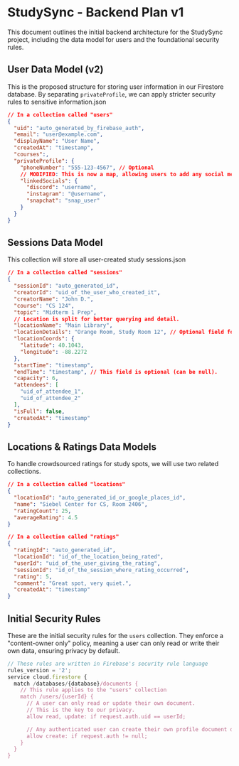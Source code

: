 # StudySync - Backend Plan v1

This document outlines the initial backend architecture for the StudySync project, including the data model for users and the foundational security rules.

## User Data Model (v2)

This is the proposed structure for storing user information in our Firestore database. By separating `privateProfile`, we can apply stricter security rules to sensitive information.json

```json
// In a collection called "users"
{
  "uid": "auto_generated_by_firebase_auth",
  "email": "user@example.com",
  "displayName": "User Name",
  "createdAt": "timestamp",
  "courses":,
  "privateProfile": {
    "phoneNumber": "555-123-4567", // Optional
    // MODIFIED: This is now a map, allowing users to add any social media they want.
    "linkedSocials": {
      "discord": "username",
      "instagram": "@username",
      "snapchat": "snap_user"
    }
  }
}
```

## Sessions Data Model

This collection will store all user-created study sessions.json

```json
// In a collection called "sessions"
{
  "sessionId": "auto_generated_id",
  "creatorId": "uid_of_the_user_who_created_it",
  "creatorName": "John D.",
  "course": "CS 124",
  "topic": "Midterm 1 Prep",
  // Location is split for better querying and detail.
  "locationName": "Main Library",
  "locationDetails": "Orange Room, Study Room 12", // Optional field for specifics
  "locationCoords": {
    "latitude": 40.1043,
    "longitude": -88.2272
  },
  "startTime": "timestamp",
  "endTime": "timestamp", // This field is optional (can be null).
  "capacity": 6,
  "attendees": [
    "uid_of_attendee_1",
    "uid_of_attendee_2"
  ],
  "isFull": false,
  "createdAt": "timestamp"
}
```

## Locations & Ratings Data Models

To handle crowdsourced ratings for study spots, we will use two related collections.

```json
// In a collection called "locations"
{
  "locationId": "auto_generated_id_or_google_places_id",
  "name": "Siebel Center for CS, Room 2406",
  "ratingCount": 25,
  "averageRating": 4.5
}
```

```json
// In a collection called "ratings"
{
  "ratingId": "auto_generated_id",
  "locationId": "id_of_the_location_being_rated",
  "userId": "uid_of_the_user_giving_the_rating",
  "sessionId": "id_of_the_session_where_rating_occurred",
  "rating": 5,
  "comment": "Great spot, very quiet.",
  "createdAt": "timestamp"
}
```

## Initial Security Rules

These are the initial security rules for the `users` collection. They enforce a "content-owner only" policy, meaning a user can only read or write their own data, ensuring privacy by default.

```javascript
// These rules are written in Firebase's security rule language
rules_version = '2';
service cloud.firestore {
  match /databases/{database}/documents {
    // This rule applies to the "users" collection
    match /users/{userId} {
      // A user can only read or update their own document.
      // This is the key to our privacy.
      allow read, update: if request.auth.uid == userId;

      // Any authenticated user can create their own profile document during sign-up.
      allow create: if request.auth != null;
    }
  }
}
```